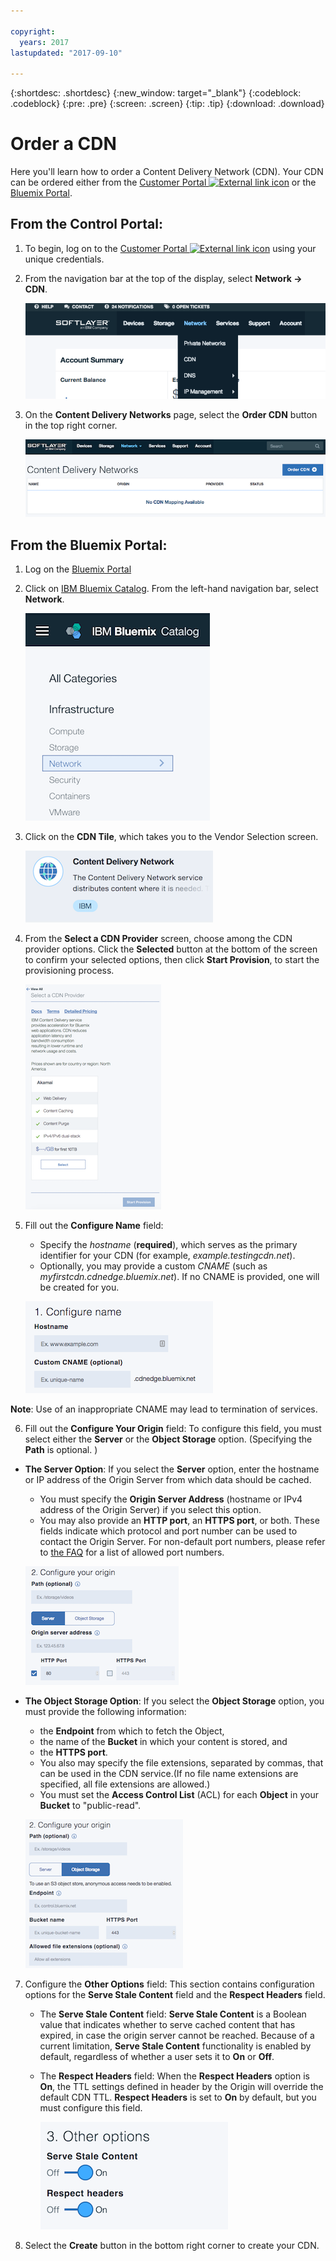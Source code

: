 ```yaml
---

copyright:
  years: 2017
lastupdated: "2017-09-10"

---
```


{:shortdesc: .shortdesc}
{:new_window: target="_blank"}
{:codeblock: .codeblock}
{:pre: .pre}
{:screen: .screen}
{:tip: .tip}
{:download: .download}

# Order a CDN

Here you'll learn how to order a Content Delivery Network (CDN). Your CDN can be ordered either from the [Customer Portal ![External link icon](../../icons/launch-glyph.svg "External link icon")](https://control.softlayer.com/) or the [Bluemix Portal](https://www.ibm.com/cloud-computing/bluemix/).

## From the Control Portal:

1. To begin, log on to the [Customer Portal ![External link icon](../../icons/launch-glyph.svg "External link icon")](https://control.softlayer.com/) using your unique credentials.

2. From the navigation bar at the top of the display, select **Network -> CDN**.

   ![Network menu options](images/network-cdn.png)

3. On the **Content Delivery Networks** page, select the **Order CDN** button in the top right corner.

	![Select order CDN](images/order-cdn-button.png)

## From the Bluemix Portal:

1. Log on the [Bluemix Portal](https://www.ibm.com/cloud-computing/bluemix/)

2. Click on [IBM Bluemix Catalog](https://console.bluemix.net/catalog/). From the left-hand navigation bar, select **Network**.

   ![Bluemix CDN Navigation](images/bluemix_navigation.png)

3. Click on the **CDN Tile**, which takes you to the Vendor Selection screen.

   ![Bluemix CDN Icon](images/bluemix_tile.png)

4. From the **Select a CDN Provider** screen, choose among the CDN provider options. Click the **Selected** button at the bottom of the screen to confirm your selected options, then click **Start Provision**, to start the provisioning process.

	![Select CDN provider](images/newReducedSizeVendorSelectAndProvision.png)
	
5. Fill out the **Configure Name** field: 
      * Specify the _hostname_ (**required**), which serves as the primary identifier for your CDN (for example, _example.testingcdn.net_).
      * Optionally, you may provide a custom _CNAME_ (such as _myfirstcdn.cdnedge.bluemix.net_). If no CNAME is provided, one will be created for you. <validation information to be included here>
      
      ![Configure Name](images/configure-hostname-cname.png)

**Note**: Use of an inappropriate CNAME may lead to termination of services. 

6. Fill out the **Configure Your Origin** field: To configure this field, you must select either the **Server** or the **Object Storage** option. (Specifying the **Path** is optional. <validation information>)
		
  * **The Server Option**: If you select the **Server** option, enter the hostname or IP address of the Origin Server from which data should be cached. 
      * You must specify the **Origin Server Address** (hostname or IPv4 address of the Origin Server) if you select this option.
      * You may also provide an **HTTP port**, an **HTTPS port**, or both. These fields indicate which protocol and port number can be used to contact the Origin Server. For non-default port numbers, please refer to [the FAQ](faq.md) for a list of allowed port numbers.

	   ![Configure origin server](images/new-configure-origin-server.png)
		
  * **The Object Storage Option**: If you select the **Object Storage** option, you must provide the following information:
      * the **Endpoint** from which to fetch the Object,
      * the name of the **Bucket** in which your content is stored, and
      * the **HTTPS port**.
      * You also may specify the file extensions, separated by commas, that can be used in the CDN service.(If no file name extensions are specified, all file extensions are allowed.)
      * You must set the **Access Control List** (ACL) for each **Object** in your **Bucket** to "public-read".
		
	   ![Configure object storage](images/new-configure-origin-object-storage.png)

7. Configure the **Other Options** field: This section contains configuration options for the **Serve Stale Content** field and the **Respect Headers** field.
    
     * The **Serve Stale Content** field: **Serve Stale Content** is a Boolean value that indicates whether to serve cached content that has expired, in case the origin server cannot be reached. Because of a current limitation, **Serve Stale Content** functionality is enabled by default, regardless of whether a user sets it to **On** or **Off**.
     * The **Respect Headers** field: When the **Respect Headers** option is **On**, the TTL settings defined in header by the Origin will override the default CDN TTL. **Respect Headers** is set to **On** by default, but you must configure this field.

		![Other options](images/other-options.png)
		
8. Select the **Create** button in the bottom right corner to create your CDN.
